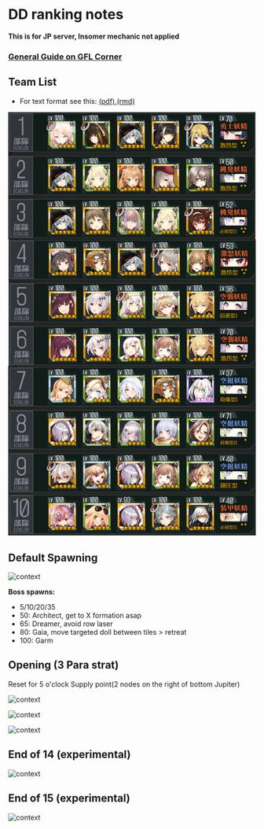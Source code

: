 # DD ranking notes
**This is for JP server, Insomer mechanic not applied**

### [General Guide on GFL Corner](https://www.gflcorner.com/dd/)

## Team List

- For text format see this: [(pdf)](docs/dd-ranking.pdf),[(rmd)](docs/dd-ranking.rmd)

![](img/dd-team-list.png)

## Default Spawning
![context](img/default-spawn-bg.png)

**Boss spawns:**
- 5/10/20/35
- 50: Architect, get to X formation asap
- 65: Dreamer, avoid row laser
- 80: Gaia, move targeted doll between tiles > retreat
- 100: Garm

## Opening (3 Para strat)
Reset for 5 o'clock Supply point(2 nodes on the right of bottom Jupiter)

![context](img/opening-1.png)

![context](img/opening-2.png)

![context](img/opening-3.png)

## End of 14 (experimental)
![context](img/turn14-before-end.png)

## End of 15 (experimental)
![context](img/turn15-before-end.png)
